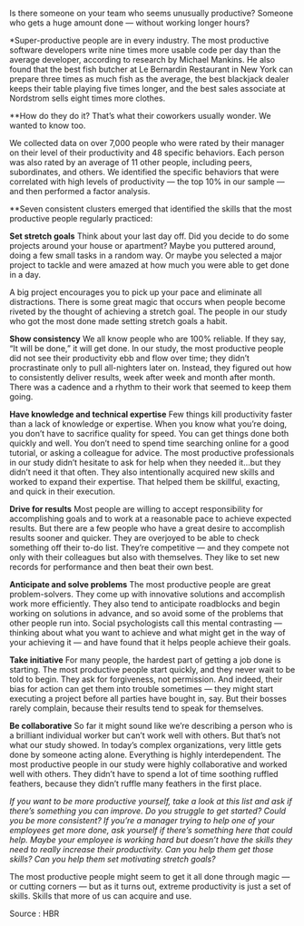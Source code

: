
Is there someone on your team who seems unusually productive? Someone who gets a huge amount done — without working longer hours?

*Super-productive people are in every industry. The most productive software developers write nine times more usable code per day than the average developer, according to research by Michael Mankins. He also found that the best fish butcher at Le Bernardin Restaurant in New York can prepare three times as much fish as the average, the best blackjack dealer keeps their table playing five times longer, and the best sales associate at Nordstrom sells eight times more clothes.

**How do they do it? That’s what their coworkers usually wonder. We wanted to know too.

We collected data on over 7,000 people who were rated by their manager on their level of their productivity and 48 specific behaviors. Each person was also rated by an average of 11 other people, including peers, subordinates, and others. We identified the specific behaviors that were correlated with high levels of productivity — the top 10% in our sample — and then performed a factor analysis.

**Seven consistent clusters emerged that identified the skills that the most productive people regularly practiced:

**Set stretch goals** Think about your last day off. Did you decide to do some projects around your house or apartment? Maybe you puttered around, doing a few small tasks in a random way. Or maybe you selected a major project to tackle and were amazed at how much you were able to get done in a day.

A big project encourages you to pick up your pace and eliminate all distractions. There is some great magic that occurs when people become riveted by the thought of achieving a stretch goal. The people in our study who got the most done made setting stretch goals a habit.

**Show consistency** We all know people who are 100% reliable. If they say, “It will be done,” it will get done. In our study, the most productive people did not see their productivity ebb and flow over time; they didn’t procrastinate only to pull all-nighters later on. Instead, they figured out how to consistently deliver results, week after week and month after month. There was a cadence and a rhythm to their work that seemed to keep them going.

**Have knowledge and technical expertise** Few things kill productivity faster than a lack of knowledge or expertise. When you know what you’re doing, you don’t have to sacrifice quality for speed. You can get things done both quickly and well. You don’t need to spend time searching online for a good tutorial, or asking a colleague for advice. The most productive professionals in our study didn’t hesitate to ask for help when they needed it…but they didn’t need it that often. They also intentionally acquired new skills and worked to expand their expertise. That helped them be skillful, exacting, and quick in their execution.

**Drive for results** Most people are willing to accept responsibility for accomplishing goals and to work at a reasonable pace to achieve expected results. But there are a few people who have a great desire to accomplish results sooner and quicker. They are overjoyed to be able to check something off their to-do list. They’re competitive — and they compete not only with their colleagues but also with themselves. They like to set new records for performance and then beat their own best. 

**Anticipate and solve problems** The most productive people are great problem-solvers. They come up with innovative solutions and accomplish work more efficiently. They also tend to anticipate roadblocks and begin working on solutions in advance, and so avoid some of the problems that other people run into. Social psychologists call this mental contrasting — thinking about what you want to achieve and what might get in the way of your achieving it — and have found that it helps people achieve their goals.

**Take initiative** For many people, the hardest part of getting a job done is starting. The most productive people start quickly, and they never wait to be told to begin. They ask for forgiveness, not permission. And indeed, their bias for action can get them into trouble sometimes — they might start executing a project before all parties have bought in, say. But their bosses rarely complain, because their results tend to speak for themselves.

**Be collaborative** So far it might sound like we’re describing a person who is a brilliant individual worker but can’t work well with others. But that’s not what our study showed. In today’s complex organizations, very little gets done by someone acting alone. Everything is highly interdependent. The most productive people in our study were highly collaborative and worked well with others. They didn’t have to spend a lot of time soothing ruffled feathers, because they didn’t ruffle many feathers in the first place.

*If you want to be more productive yourself, take a look at this list and ask if there’s something you can improve. Do you struggle to get started? Could you be more consistent? If you’re a manager trying to help one of your employees get more done, ask yourself if there’s something here that could help. Maybe your employee is working hard but doesn’t have the skills they need to really increase their productivity. Can you help them get those skills? Can you help them set motivating stretch goals?*

The most productive people might seem to get it all done through magic — or cutting corners — but as it turns out, extreme productivity is just a set of skills. Skills that more of us can acquire and use.

Source : HBR
